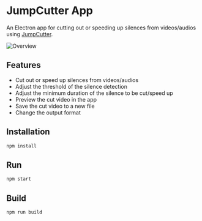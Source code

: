 # JumpCutter App

An Electron app for cutting out or speeding up silences from videos/audios using [JumpCutter](https://github.com/ilhanozkan/jumpcutter).

![Overview](https://github.com/user-attachments/assets/d30660e2-2ed9-4a3f-9b06-9d7938c8fe88)

## Features

- Cut out or speed up silences from videos/audios
- Adjust the threshold of the silence detection
- Adjust the minimum duration of the silence to be cut/speed up
- Preview the cut video in the app
- Save the cut video to a new file
- Change the output format

## Installation

```bash
npm install
```

## Run

```bash
npm start
```

## Build

```bash
npm run build
```
